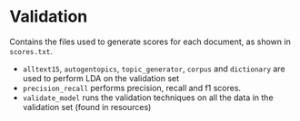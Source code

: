 # Validation

Contains the files used to generate scores for each document, as shown in `scores.txt`.

 * `alltext15`, `autogentopics`, `topic_generator`, `corpus` and `dictionary` are used to perform LDA on the validation set 
 * `precision_recall` performs precision, recall and f1 scores.
 * `validate_model` runs the validation techniques on all the data in the validation set (found in resources)
